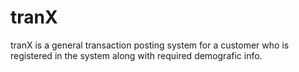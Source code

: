 # tranX
tranX is a general transaction posting system for a customer who is registered in the system along with required demografic info. 